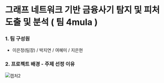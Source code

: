 # 그래프 네트워크 기반 금융사기 탐지 및 피처 도출 및 분석 ( 팀 4mula )
### 1. 팀 구성원
* 이은정(팀장) / 박지연 / 여혜미 / 지은현
  
### 2. 프로젝트 배경 - 주제 선정 이유
![캡처2](https://github.com/user-attachments/assets/f59566a9-26c1-42bd-9b12-504955b77422)
